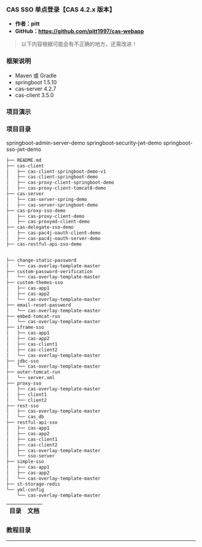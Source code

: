 ### CAS SSO 单点登录【CAS 4.2.x 版本】

- **作者：pitt**
- **GitHub：https://github.com/pitt1997/cas-webapp**

> 以下内容根据可能会有不正确的地方，还需改进！

### 框架说明

- Maven 或 Gradle
- springboot 1.5.10
- cas-server 4.2.7
- cas-client 3.5.0

### 项目演示

### 项目目录







springboot-admin-server-demo
springboot-security-jwt-demo
springboot-sso-jwt-demo


```markdown
├── README.md
├── cas-client
│   ├── cas-client-springboot-demo-v1
│   ├── cas-client-springboot-demo
│   ├── cas-proxy-client-springboot-demo
│   ├── cas-proxy-client-tomcat8-demo
├── cas-server
│   ├── cas-server-spring-demo
│   ├── cas-server-springboot-demo
├── cas-proxy-sso-demo
│   ├── cas-proxy-client-demo
│   ├── cas-proxyed-client-demo
├── cas-delegate-sso-demo
│   ├── cas-pac4j-oauth-client-demo
│   ├── cas-pac4j-oauth-server-demo
├── cas-restful-api-sso-demo


├── change-static-password
│   └── cas-overlay-template-master
├── custom-password-verification
│   └── cas-overlay-template-master
├── custom-themes-sso
│   ├── cas-app1
│   ├── cas-app2
│   └── cas-overlay-template-master
├── email-reset-password
│   └── cas-overlay-template-master
├── embed-tomcat-run
│   └── cas-overlay-template-master
├── iframe-sso
│   ├── cas-app1
│   ├── cas-app2
│   ├── cas-client1
│   ├── cas-client2
│   └── cas-overlay-template-master
├── jdbc-sso
│   └── cas-overlay-template-master
├── outer-tomcat-run
│   └── server.xml
├── proxy-sso
│   ├── cas-overlay-template-master
│   ├── client1
│   └── client2
├── rest-sso
│   ├── cas-overlay-template-master
│   └── cas_db
├── restful-api-sso
│   ├── cas-app1
│   ├── cas-app2
│   ├── cas-client1
│   ├── cas-client2
│   ├── cas-overlay-template-master
│   └── sso-server
├── simple-sso
│   ├── cas-app1
│   ├── cas-app2
│   └── cas-overlay-template-master
├── st-storage-redis
└── yml-config
    └── cas-overlay-template-master
```

目录     | 文档
-------- | ---


### 教程目录










---

